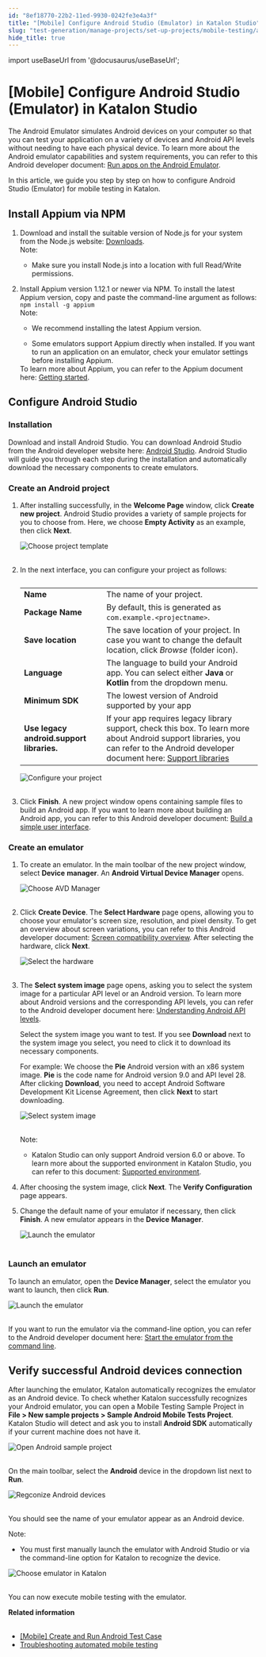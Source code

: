 ```yaml
---
id: "8ef18770-22b2-11ed-9930-0242fe3e4a3f"
title: "[Mobile] Configure Android Studio (Emulator) in Katalon Studio"
slug: "test-generation/manage-projects/set-up-projects/mobile-testing/android/mobile-configure-android-studio-emulator-in-katalon-studio"
hide_title: true
---
```

import useBaseUrl from '@docusaurus/useBaseUrl';


# <a id="id" class="anchor_top_offset"/><a id="ariaid-title1" class="anchor_top_offset"/>[Mobile] Configure Android Studio (Emulator) in <span xmlns="http://www.w3.org/1999/xhtml" className="ph">Katalon Studio</span> 

<p xmlns="http://www.w3.org/1999/xhtml" className="p">The Android Emulator simulates Android devices on your computer   so that you can test your application on a variety of devices and   Android API levels without needing to have each physical device. To   learn more about the Android emulator capabilities and system   requirements, you can refer to this Android developer document: <a className="xref j-external-link" href="https://developer.android.com/studio/run/emulator" target="_blank">Run apps     on the Android Emulator</a>.</p> 
<p xmlns="http://www.w3.org/1999/xhtml" className="p">In this article, we guide you step by step on how to configure   Android Studio (Emulator) for mobile testing in Katalon.</p> 

## <a id="concept-7064" class="anchor_top_offset"/>Install Appium via NPM 

<ol xmlns="http://www.w3.org/1999/xhtml" className="ol"><li className="li"><div className="p">Download and install the suitable version of Node.js for your system from the Node.js website: <a className="xref j-external-link" href="https://nodejs.org/en/download/" target="_blank">Downloads</a>.<div className="note note note_note"><span className="note__title">Note:</span> <ul className="ul"><li className="li"><p className="p">Make sure you install Node.js into a location with full Read/Write permissions.</p></li></ul></div></div></li><li className="li"><div className="p">Install Appium version 1.12.1 or newer via NPM. To install the latest Appium version, copy and paste the command-line argument as follows: <code className="ph codeph">npm install -g appium</code><div className="note note note_note"><span className="note__title">Note:</span> <ul className="ul"><li className="li"><p className="p">We recommend installing the latest Appium version.</p></li><li className="li">Some emulators support Appium directly when installed. If you want to run an application on an emulator, check your emulator settings before installing Appium.</li></ul></div>To learn more about Appium, you can refer to the Appium document here: <a className="xref j-external-link" href="http://appium.io/docs/en/about-appium/getting-started/#installing-appium" target="_blank">Getting started</a>.</div></li></ol> 
    

## <a id="id_1" class="anchor_top_offset"/>Configure Android Studio

    
          
      

### <a id="id_2" class="anchor_top_offset"/>Installation

      
        
<p xmlns="http://www.w3.org/1999/xhtml" className="p">Download and install Android Studio. You can download Android   Studio from the Android developer website here: <a className="xref j-external-link" href="https://developer.android.com/studio" target="_blank">Android Studio</a>.   Android Studio will guide you through each step during the   installation and automatically download the necessary components to   create emulators.</p> 
      
    

### <a id="id_3" class="anchor_top_offset"/>Create an Android project

<ol xmlns="http://www.w3.org/1999/xhtml" className="ol"><li className="li">     <p className="p">After installing successfully, in the <strong className="ph b">Welcome         Page</strong> window, click <strong className="ph b">Create new project</strong>.       Android Studio provides a variety of sample projects for you to       choose from. Here, we choose <strong className="ph b">Empty Activity</strong> as an       example, then click <strong className="ph b">Next</strong>.</p>     <p className="p">       <img className="image" src={useBaseUrl("https://github.com/katalon-studio/docs-images/raw/master/katalon-studio/docs/execute-mobile-testing-with-emulator/KS-EMULATOR-Choose-project-template.png")} alt="Choose project template" /><br /><br />     </p>   </li><li className="li">     <p className="p">In the next interface, you can configure your project as       follows:</p>     <table className="table"><caption /><tbody className="tbody"><tr className><td className="entry">             <strong className="ph b">Name</strong>           </td><td className="entry">The name of your project.</td></tr><tr className><td className="entry">             <strong className="ph b">Package Name</strong>           </td><td className="entry">By default, this is generated as             <code className="ph codeph">com.example.&lt;projectname&gt;</code>.</td></tr><tr className><td className="entry">             <strong className="ph b">Save location</strong>           </td><td className="entry">The save location of your project. In case you want to change             the default location, click <em className="ph i">Browse</em> (folder icon).</td></tr><tr className><td className="entry">             <strong className="ph b">Language</strong>           </td><td className="entry">The language to build your Android app. You can select either             <strong className="ph b">Java</strong> or <strong className="ph b">Kotlin</strong> from the dropdown             menu.</td></tr><tr className><td className="entry">             <strong className="ph b">Minimum SDK</strong>           </td><td className="entry"> The lowest version of Android supported by your app</td></tr><tr className><td className="entry">             <strong className="ph b">Use legacy android.support libraries.</strong>           </td><td className="entry"> If your app requires legacy library support, check this             box. To learn more about Android support libraries, you can refer             to the Android developer document here:              <a className="xref j-external-link" href="https://developer.android.com/topic/libraries/support-library" target="_blank">Support               libraries</a>           </td></tr></tbody></table>     <p className="p">       <img className="image" src={useBaseUrl("https://github.com/katalon-studio/docs-images/raw/master/katalon-studio/docs/execute-mobile-testing-with-emulator/KS-EMULATOR-Configure-project-settings.png")} alt="Configure your project" /><br /><br />     </p>   </li><li className="li">     <p className="p">Click <strong className="ph b">Finish</strong>. A new project window opens       containing sample files to build an Android app. If you want to       learn more about building an Android app, you can refer to this       Android developer document: <a className="xref j-external-link" href="https://developer.android.com/training/basics/firstapp/building-ui" target="_blank">Build         a simple user interface</a>.</p>   </li></ol> 

### <a id="concept-8297" class="anchor_top_offset"/>Create an emulator

<div xmlns="http://www.w3.org/1999/xhtml" className="p"><ol className="ol"><li className="li"><p className="p">To create an emulator. In the main toolbar of the new project
        window, select <strong className="ph b">Device</strong> <strong className="ph b">manager</strong>. An <strong className="ph b">Android
          Virtual Device Manager</strong> opens.</p>
      <p className="p"><img className="image" src={useBaseUrl("https://github.com/katalon-studio/docs-images/raw/master/katalon-studio/docs/execute-mobile-testing-with-emulator/KS-EMULATOR-Choose-AVD-Manager.png")} alt="Choose AVD Manager" /><br /><br /></p></li><li className="li"><p className="p">Click <strong className="ph b">Create Device</strong>. The <strong className="ph b">Select
          Hardware</strong> page opens, allowing you to choose your
        emulator's screen size, resolution, and pixel density. To get an
        overview about screen variations, you can refer to this Android
        developer document: <a className="xref j-external-link" href="https://developer.android.com/guide/practices/screens_support" target="_blank">Screen
          compatibility overview</a>. After selecting the hardware, click
        <strong className="ph b">Next</strong>.</p>
      <p className="p"><img className="image" src={useBaseUrl("https://github.com/katalon-studio/docs-images/raw/master/katalon-studio/docs/execute-mobile-testing-with-emulator/KS-EMULATOR-Select-hardware.png")} alt="Select the hardware" /><br /><br /></p></li><li className="li"><p className="p">The <strong className="ph b">Select system image</strong> page opens, asking you
        to select the system image for a particular API level or an Android
        version. To learn more about Android versions and the corresponding
        API levels, you can refer to the Android developer document here:
        <a className="xref j-external-link" href="https://docs.microsoft.com/en-us/xamarin/android/app-fundamentals/android-api-levels?tabs=macos" target="_blank">Understanding
          Android API levels</a>.</p>
      <p className="p">Select the system image you want to test. If you see <strong className="ph b">Download</strong> next to the system image you select, you
        need to click it to download its necessary components.</p>
      <p className="p">For example: We choose the <strong className="ph b">Pie</strong> Android version
        with an x86 system image. <strong className="ph b">Pie</strong> is the code name for
        Android version 9.0 and API level 28. After clicking <strong className="ph b">Download</strong>, you need to accept Android Software
        Development Kit License Agreement, then click <strong className="ph b">Next</strong> to start downloading.</p>
      <p className="p"><img className="image" src={useBaseUrl("https://github.com/katalon-studio/docs-images/raw/master/katalon-studio/docs/execute-mobile-testing-with-emulator/KS-EMULATOR-Select-system-image.png")} alt="Select system image" /><br /><br /></p>
      <div className="note note note_note"><span className="note__title">Note:</span> <div className="p"><ul className="ul"><li className="li"><p className="p">Katalon Studio can only support Android version 6.0 or above. To
                learn more about the supported environment in Katalon Studio, you
                can refer to this document: <a className="xref" href="/docs/general-information/supported-environments/supported-environments-for-katalon-studio-and-katalon-runtime-engine">Supported
                  environment</a>.</p></li></ul></div></div></li><li className="li"><p className="p">After choosing the system image, click <strong className="ph b">Next</strong>.
        The <strong className="ph b">Verify Configuration</strong> page appears.</p></li><li className="li"><p className="p">Change the default name of your emulator if necessary, then
        click <strong className="ph b">Finish</strong>. A new emulator appears in the
        <strong className="ph b">Device</strong>                <strong className="ph b"> Manager</strong>.</p>
      <p className="p"><img className="image" src={useBaseUrl("https://github.com/katalon-studio/docs-images/raw/65a953207f0945eac8a4367e7e8a0a64f292a671/katalon-studio/docs/execute-mobile-testing-with-emulator/KS-EMULATOR-An-emulator-is-created-2.png")} alt="Launch the emulator" /><br /><br /></p></li></ol></div>

### <a id="concept-5792" class="anchor_top_offset"/>Launch an emulator

<p xmlns="http://www.w3.org/1999/xhtml" className="p">To launch an emulator, open the <strong className="ph b">Device Manager</strong>,   select the emulator you want to launch, then click <strong className="ph b">Run</strong>.</p> 
<p xmlns="http://www.w3.org/1999/xhtml" className="p">   <img className="image" src={useBaseUrl("https://github.com/katalon-studio/docs-images/raw/master/katalon-studio/docs/execute-mobile-testing-with-emulator/KS-EMULATOR-Launch-the-emulator.png")} alt="Launch the emulator" /><br /><br /> </p> 
<p xmlns="http://www.w3.org/1999/xhtml" className="p">If you want to run the emulator via the command-line option, you   can refer to the Android developer document here: <a className="xref j-external-link" href="https://developer.android.com/studio/run/emulator-commandline" target="_blank">Start     the emulator from the command line</a>.</p> 

## <a id="id_6" class="anchor_top_offset"/>Verify successful Android devices connection

<p xmlns="http://www.w3.org/1999/xhtml" className="p">After launching the emulator, Katalon automatically recognizes   the emulator as an Android device. To check whether Katalon   successfully recognizes your Android emulator, you can open a   Mobile Testing Sample Project in <strong className="ph b">File &gt; New sample     projects &gt; Sample Android Mobile Tests Project</strong>. Katalon   Studio will detect and ask you to install <strong className="ph b">Android     SDK</strong> automatically if your current machine does not have   it.</p> 
<p xmlns="http://www.w3.org/1999/xhtml" className="p">   <img className="image" src={useBaseUrl("https://github.com/katalon-studio/docs-images/raw/master/katalon-studio/docs/mobile-on-macos/KS-Android-Open--Sample-project.png")} alt="Open Android sample project" /><br /><br /> </p> 
<p xmlns="http://www.w3.org/1999/xhtml" className="p">On the main toolbar, select the <strong className="ph b">Android</strong> device   in the dropdown list next to <strong className="ph b">Run</strong>.</p> 
<p xmlns="http://www.w3.org/1999/xhtml" className="p">   <img className="image" src={useBaseUrl("https://github.com/katalon-studio/docs-images/raw/master/katalon-studio/docs/execute-mobile-testing-with-emulator/KS-TOOLBAR-Android.png")} alt="Regconize Android devices" /><br /><br /> </p> 
<p xmlns="http://www.w3.org/1999/xhtml" className="p">You should see the name of your emulator appear as an Android   device.</p> 
<div xmlns="http://www.w3.org/1999/xhtml" className="note note note_note"><span className="note__title">Note:</span> 
  <div className="p"><ul className="ul"><li className="li"><p className="p">You must first manually launch the emulator with
          Android Studio or via the command-line option for Katalon to
          recognize the device.</p></li></ul></div>
</div>
<p xmlns="http://www.w3.org/1999/xhtml" className="p">   <img className="image" src={useBaseUrl("https://github.com/katalon-studio/docs-images/raw/master/katalon-studio/docs/execute-mobile-testing-with-emulator/KS-EMULATOR-Choose-emulator-in-Katalon.png")} alt="Choose emulator in Katalon" /><br /><br /> </p> 
<p xmlns="http://www.w3.org/1999/xhtml" className="p">You can now execute mobile testing with the emulator.</p> 
<nav xmlns="http://www.w3.org/1999/xhtml" role="navigation" className="related-links"><div className="linklist relinfo"><strong>Related information</strong><br /><br /><ul className="linklist"><li className="linklist"><a className="link" href="/docs/get-started/sample-projects/mobile/mobile-create-and-run-android-test-case">[Mobile] Create and Run Android Test Case</a></li><li className="linklist"><a className="link" href="/docs/test-generation/troubleshooting-for-test-generation/troubleshoot-mobile-automated-testing/troubleshooting-automated-mobile-testing-overview">Troubleshooting automated mobile testing</a></li></ul></div></nav> 
